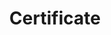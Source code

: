 ---
title: Certificate
menu:
  product_voyager_v11.0.0:
    identifier: certificate-guides
    name: Certificate
    parent: guides
    weight: 80
menu_name: product_voyager_v11.0.0
---